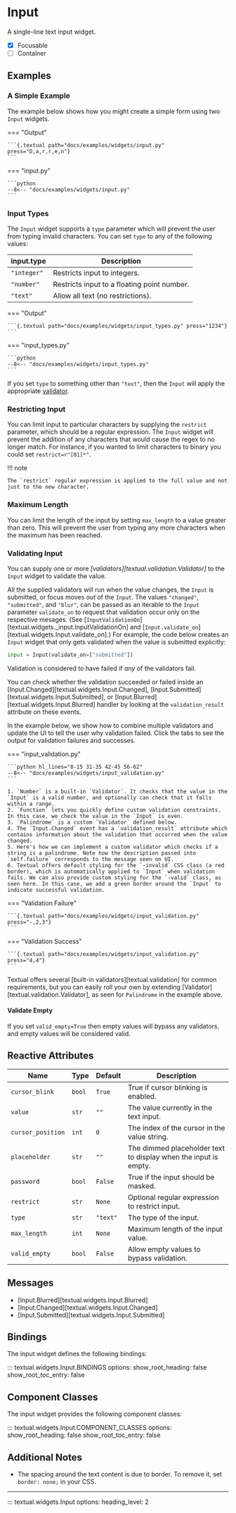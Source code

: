 # Input

A single-line text input widget.

- [x] Focusable
- [ ] Container

## Examples

### A Simple Example

The example below shows how you might create a simple form using two `Input` widgets.

=== "Output"

    ```{.textual path="docs/examples/widgets/input.py" press="D,a,r,r,e,n"}
    ```

=== "input.py"

    ```python
    --8<-- "docs/examples/widgets/input.py"
    ```


### Input Types

The `Input` widget supports a `type` parameter which will prevent the user from typing invalid characters.
You can set `type` to any of the following values:


| input.type  | Description                                 |
| ----------- | ------------------------------------------- |
| `"integer"` | Restricts input to integers.                |
| `"number"`  | Restricts input to a floating point number. |
| `"text"`    | Allow all text (no restrictions).           |

=== "Output"

    ```{.textual path="docs/examples/widgets/input_types.py" press="1234"}
    ```

=== "input_types.py"

    ```python
    --8<-- "docs/examples/widgets/input_types.py"
    ```

If you set `type` to something other than `"text"`, then the `Input` will apply the appropriate [validator](#validating-input).

### Restricting Input

You can limit input to particular characters by supplying the `restrict` parameter, which should be a regular expression.
The `Input` widget will prevent the addition of any characters that would cause the regex to no longer match.
For instance, if you wanted to limit characters to binary you could set `restrict=r"[01]*"`.

!!! note

    The `restrict` regular expression is applied to the full value and not just to the new character.

### Maximum Length

You can limit the length of the input by setting `max_length` to a value greater than zero.
This will prevent the user from typing any more characters when the maximum has been reached.

### Validating Input

You can supply one or more *[validators][textual.validation.Validator]* to the `Input` widget to validate the value.

All the supplied validators will run when the value changes, the `Input` is submitted, or focus moves _out_ of the `Input`.
The values `"changed"`, `"submitted"`, and `"blur"`, can be passed as an iterable to the `Input` parameter `validate_on` to request that validation occur only on the respective mesages.
(See [`InputValidationOn`][textual.widgets._input.InputValidationOn] and [`Input.validate_on`][textual.widgets.Input.validate_on].)
For example, the code below creates an `Input` widget that only gets validated when the value is submitted explicitly:

```python
input = Input(validate_on=["submitted"])
```

Validation is considered to have failed if *any* of the validators fail.

You can check whether the validation succeeded or failed inside an [Input.Changed][textual.widgets.Input.Changed], [Input.Submitted][textual.widgets.Input.Submitted], or [Input.Blurred][textual.widgets.Input.Blurred] handler by looking at the `validation_result` attribute on these events.

In the example below, we show how to combine multiple validators and update the UI to tell the user
why validation failed.
Click the tabs to see the output for validation failures and successes.

=== "input_validation.py"

    ```python hl_lines="8-15 31-35 42-45 56-62"
    --8<-- "docs/examples/widgets/input_validation.py"
    ```

    1. `Number` is a built-in `Validator`. It checks that the value in the `Input` is a valid number, and optionally can check that it falls within a range.
    2. `Function` lets you quickly define custom validation constraints. In this case, we check the value in the `Input` is even.
    3. `Palindrome` is a custom `Validator` defined below.
    4. The `Input.Changed` event has a `validation_result` attribute which contains information about the validation that occurred when the value changed.
    5. Here's how we can implement a custom validator which checks if a string is a palindrome. Note how the description passed into `self.failure` corresponds to the message seen on UI.
    6. Textual offers default styling for the `-invalid` CSS class (a red border), which is automatically applied to `Input` when validation fails. We can also provide custom styling for the `-valid` class, as seen here. In this case, we add a green border around the `Input` to indicate successful validation.

=== "Validation Failure"

    ```{.textual path="docs/examples/widgets/input_validation.py" press="-,2,3"}
    ```

=== "Validation Success"

    ```{.textual path="docs/examples/widgets/input_validation.py" press="4,4"}
    ```

Textual offers several [built-in validators][textual.validation] for common requirements,
but you can easily roll your own by extending [Validator][textual.validation.Validator],
as seen for `Palindrome` in the example above.

#### Validate Empty

If you set `valid_empty=True` then empty values will bypass any validators, and empty values will be considered valid.

## Reactive Attributes

| Name              | Type   | Default  | Description                                                     |
| ----------------- | ------ | -------- | --------------------------------------------------------------- |
| `cursor_blink`    | `bool` | `True`   | True if cursor blinking is enabled.                             |
| `value`           | `str`  | `""`     | The value currently in the text input.                          |
| `cursor_position` | `int`  | `0`      | The index of the cursor in the value string.                    |
| `placeholder`     | `str`  | `""`     | The dimmed placeholder text to display when the input is empty. |
| `password`        | `bool` | `False`  | True if the input should be masked.                             |
| `restrict`        | `str`  | `None`   | Optional regular expression to restrict input.                  |
| `type`            | `str`  | `"text"` | The type of the input.                                          |
| `max_length`      | `int`  | `None`   | Maximum length of the input value.                              |
| `valid_empty`     | `bool` | `False`  | Allow empty values to bypass validation.                        |

## Messages

- [Input.Blurred][textual.widgets.Input.Blurred]
- [Input.Changed][textual.widgets.Input.Changed]
- [Input.Submitted][textual.widgets.Input.Submitted]

## Bindings

The input widget defines the following bindings:

::: textual.widgets.Input.BINDINGS
    options:
      show_root_heading: false
      show_root_toc_entry: false

## Component Classes

The input widget provides the following component classes:

::: textual.widgets.Input.COMPONENT_CLASSES
    options:
      show_root_heading: false
      show_root_toc_entry: false

## Additional Notes

* The spacing around the text content is due to border. To remove it, set `border: none;` in your CSS.

---


::: textual.widgets.Input
    options:
      heading_level: 2
